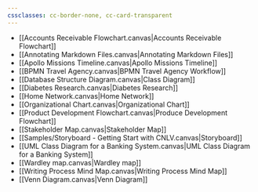 ```yaml
---
cssclasses: cc-border-none, cc-card-transparent
---
```

- [[Accounts Receivable Flowchart.canvas|Accounts Receivable Flowchart]]
- [[Annotating Markdown Files.canvas|Annotating Markdown Files]]
- [[Apollo Missions Timeline.canvas|Apollo Missions Timeline]]
- [[BPMN Travel Agency.canvas|BPMN Travel Agency Workflow]]
- [[Database Structure Diagram.canvas|Class Diagram]]
- [[Diabetes Research.canvas|Diabetes Research]]
- [[Home Network.canvas|Home Network]]
- [[Organizational Chart.canvas|Organizational Chart]]
- [[Product Development Flowchart.canvas|Produce Development Flowchart]]
- [[Stakeholder Map.canvas|Stakeholder Map]]
- [[Samples/Storyboard - Getting Start with CNLV.canvas|Storyboard]]
- [[UML Class Diagram for a Banking System.canvas|UML Class Diagram for a Banking System]]
- [[Wardley map.canvas|Wardley map]]
- [[Writing Process Mind Map.canvas|Writing Process Mind Map]]
- [[Venn Diagram.canvas|Venn Diagram]]

